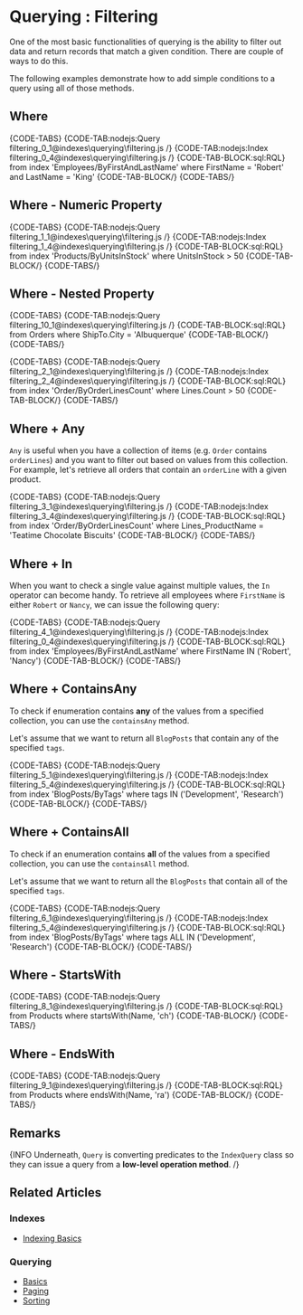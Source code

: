 ﻿# Querying : Filtering

One of the most basic functionalities of querying is the ability to filter out data and return records that match a given condition. There are couple of ways to do this. 

The following examples demonstrate how to add simple conditions to a query using all of those methods.

## Where

{CODE-TABS}
{CODE-TAB:nodejs:Query filtering_0_1@indexes\querying\filtering.js /}
{CODE-TAB:nodejs:Index filtering_0_4@indexes\querying\filtering.js  /}
{CODE-TAB-BLOCK:sql:RQL}
from index 'Employees/ByFirstAndLastName'
where FirstName = 'Robert' and LastName = 'King'
{CODE-TAB-BLOCK/}
{CODE-TABS/}

## Where - Numeric Property

{CODE-TABS}
{CODE-TAB:nodejs:Query filtering_1_1@indexes\querying\filtering.js /}
{CODE-TAB:nodejs:Index filtering_1_4@indexes\querying\filtering.js /}
{CODE-TAB-BLOCK:sql:RQL}
from index 'Products/ByUnitsInStock'
where UnitsInStock > 50
{CODE-TAB-BLOCK/}
{CODE-TABS/}

## Where - Nested Property

{CODE-TABS}
{CODE-TAB:nodejs:Query filtering_10_1@indexes\querying\filtering.js /}
{CODE-TAB-BLOCK:sql:RQL}
from Orders
where ShipTo.City = 'Albuquerque'
{CODE-TAB-BLOCK/}
{CODE-TABS/}

{CODE-TABS}
{CODE-TAB:nodejs:Query filtering_2_1@indexes\querying\filtering.js /}
{CODE-TAB:nodejs:Index filtering_2_4@indexes\querying\filtering.js /}
{CODE-TAB-BLOCK:sql:RQL}
from index 'Order/ByOrderLinesCount'
where Lines.Count > 50
{CODE-TAB-BLOCK/}
{CODE-TABS/}

## Where + Any

`Any` is useful when you have a collection of items (e.g. `Order` contains `orderLines`) and you want to filter out based on values from this collection. For example, let's retrieve all orders that contain an `orderLine` with a given product.

{CODE-TABS}
{CODE-TAB:nodejs:Query filtering_3_1@indexes\querying\filtering.js /}
{CODE-TAB:nodejs:Index filtering_3_4@indexes\querying\filtering.js /}
{CODE-TAB-BLOCK:sql:RQL}
from index 'Order/ByOrderLinesCount'
where Lines_ProductName = 'Teatime Chocolate Biscuits'
{CODE-TAB-BLOCK/}
{CODE-TABS/}

## Where + In

When you want to check a single value against multiple values, the `In` operator can become handy. To retrieve all employees where `FirstName` is either `Robert` or `Nancy`, we can issue the following query:

{CODE-TABS}
{CODE-TAB:nodejs:Query filtering_4_1@indexes\querying\filtering.js /}
{CODE-TAB:nodejs:Index filtering_0_4@indexes\querying\filtering.js /}
{CODE-TAB-BLOCK:sql:RQL}
from index 'Employees/ByFirstAndLastName'
where FirstName IN ('Robert', 'Nancy')
{CODE-TAB-BLOCK/}
{CODE-TABS/}

## Where + ContainsAny

To check if enumeration contains **any** of the values from a specified collection, you can use the `containsAny` method.

Let's assume that we want to return all `BlogPosts` that contain any of the specified `tags`.

{CODE-TABS}
{CODE-TAB:nodejs:Query filtering_5_1@indexes\querying\filtering.js /}
{CODE-TAB:nodejs:Index filtering_5_4@indexes\querying\filtering.js /}
{CODE-TAB-BLOCK:sql:RQL}
from index 'BlogPosts/ByTags'
where tags IN ('Development', 'Research')
{CODE-TAB-BLOCK/}
{CODE-TABS/}

## Where + ContainsAll

To check if an enumeration contains **all** of the values from a specified collection, you can use the `containsAll` method.

Let's assume that we want to return all the `BlogPosts` that contain all of the specified `tags`.

{CODE-TABS}
{CODE-TAB:nodejs:Query filtering_6_1@indexes\querying\filtering.js /}
{CODE-TAB:nodejs:Index filtering_5_4@indexes\querying\filtering.js /}
{CODE-TAB-BLOCK:sql:RQL}
from index 'BlogPosts/ByTags'
where tags ALL IN ('Development', 'Research')
{CODE-TAB-BLOCK/}
{CODE-TABS/}

## Where - StartsWith

{CODE-TABS}
{CODE-TAB:nodejs:Query filtering_8_1@indexes\querying\filtering.js /}
{CODE-TAB-BLOCK:sql:RQL}
from Products 
where startsWith(Name, 'ch')
{CODE-TAB-BLOCK/}
{CODE-TABS/}

## Where - EndsWith

{CODE-TABS}
{CODE-TAB:nodejs:Query filtering_9_1@indexes\querying\filtering.js /}
{CODE-TAB-BLOCK:sql:RQL}
from Products 
where endsWith(Name, 'ra')
{CODE-TAB-BLOCK/}
{CODE-TABS/}

## Remarks

{INFO Underneath, `Query` is converting predicates to the `IndexQuery` class so they can issue a query from a **low-level operation method**. /}

## Related Articles

### Indexes

- [Indexing Basics](../../indexes/indexing-basics)

### Querying

- [Basics](../../indexes/querying/basics)
- [Paging](../../indexes/querying/paging)
- [Sorting](../../indexes/querying/sorting)

